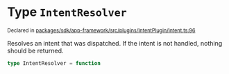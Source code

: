# Type `IntentResolver`
<sub>Declared in [packages/sdk/app-framework/src/plugins/IntentPlugin/intent.ts:96](https://github.com/dxos/dxos/blob/ee0bfefcb/packages/sdk/app-framework/src/plugins/IntentPlugin/intent.ts#L96)</sub>


Resolves an intent that was dispatched.
If the intent is not handled, nothing should be returned.

```ts
type IntentResolver = function
```
